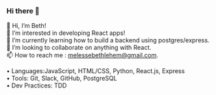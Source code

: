 ### Hi there 👋

<!--
**bethmelmtv/bethmelmtv** is a ✨ _special_ ✨ repository because its `README.md` (this file) appears on your GitHub profile.

Here are some ideas to get you started:

- 🔭 I’m currently working on ...
- 🌱 I’m currently learning ...
- 👯 I’m looking to collaborate on ...
- 🤔 I’m looking for help with ...
- 💬 Ask me about ...
- 📫 How to reach me: ...
- 😄 Pronouns: ...
- ⚡ Fun fact: blue!
-->


👋 Hi, I’m Beth! <br/>
👀 I’m interested in developing React apps!  <br/>
🌱 I’m currently learning how to build a backend using postgres/express. <br/>
💞️ I’m looking to collaborate on anything with React.  <br/>
📫 How to reach me : melessebethlehem@gmail.com.  <br/>


• Languages:JavaScript, HTML/CSS, Python, React.js, Express <br/>
• Tools: Git, Slack, GitHub, PostgreSQL <br/>
• Dev Practices: TDD <br/>
